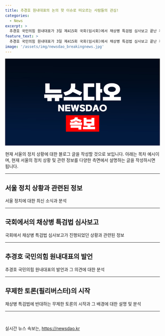 ```yaml
---
title: 추경호 원내대표의 논의 핫 이슈로 떠오르는 사람들의 관심!
categories:
  - News
excerpt: >
  추경호 국민의힘 원내대표가 3일 제415회 국회(임시회)에서 채상병 특검법 심사보고 끝난 후 무제한 토론이 시작되자 정점식 정책위의장과 대화하고 있는 모습.
feature_text: >
  추경호 국민의힘 원내대표가 3일 제415회 국회(임시회)에서 채상병 특검법 심사보고 끝난 후 무제한 토론이 시작되자 정점식 정책위의장과 대화하고 있는 모습.
image: '/assets/img/newsdao_breakingnews.jpg'
---
```


<p><img src="/assets/img/newsdao_breakingnews.jpg" alt="implanttips 속보" /></p>

<p>현재 서울의 정치 상황에 대한 블로그 글을 작성할 것으로 보입니다. 아래는 목차 예시이며, 현재 서울의 정치 상황 및 관련 정보를 다양한 측면에서 설명하는 글을 작성하시면 됩니다.</p>

<hr />

<h2 data-ke-size="size26">서울 정치 상황과 관련된 정보</h2>

<p>서울 정치에 대한 최신 소식과 분석</p>

<hr />

<h2 data-ke-size="size26">국회에서의 채상병 특검법 심사보고</h2>

<p>국회에서 채상병 특검법 심사보고가 진행되었던 상황과 관련된 정보</p>

<hr />

<h2 data-ke-size="size26">추경호 국민의힘 원내대표의 발언</h2>

<p>추경호 국민의힘 원내대표의 발언과 그 의견에 대한 분석</p>

<hr />

<h2 data-ke-size="size26">무제한 토론(필리버스터)의 시작</h2>

<p>채상병 특검법에 반대하는 무제한 토론의 시작과 그 배경에 대한 설명 및 분석</p>

<hr />

<p data-ke-size="size16">&nbsp;</p>
실시간 뉴스 속보는, <a href="https://newsdao.kr" rel="dofollow">https://newsdao.kr</a>


